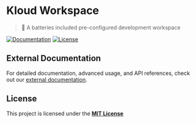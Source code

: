 # Kloud Workspace

> 🔋 A batteries included pre-configured development workspace

[![Documentation](https://img.shields.io/badge/Documentation-green?style=flat-square&link=https://ws.kloudkit.com)](https://ws.kloudkit.com)
[![License](https://img.shields.io/badge/License-MIT-blue?style=flat-square&link=https://github.com/kloudkit/workspace?tab=MIT-1-ov-file#MIT-1-ov-file)](https://github.com/kloudkit/workspace?tab=MIT-1-ov-file#MIT-1-ov-file)

## External Documentation

For detailed documentation, advanced usage, and API references, check out our
[external documentation](https://ws.kloudkit.com).

## License

This project is licensed under the
[**MIT License**](https://github.com/kloudkit/workspace?tab=MIT-1-ov-file#MIT-1-ov-file)
